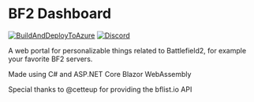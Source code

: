 # BF2 Dashboard

[![BuildAndDeployToAzure](https://github.com/TwitchPlaysBF2/BF2Dashboard/actions/workflows/BuildAndDeployToAzure.yaml/badge.svg)](https://github.com/TwitchPlaysBF2/BF2Dashboard/actions/workflows/BuildAndDeployToAzure.yaml)
[![Discord](https://img.shields.io/discord/820358321839276052?color=%237289da&label=Discord&logo=discord&logoColor=%237289da&style=flat-square)](https://discord.link/TwitchPlaysBF2)

A web portal for personalizable things related to Battlefield2, for example your favorite BF2 servers.

Made using C# and ASP.NET Core Blazor WebAssembly

Special thanks to @cetteup for providing the bflist.io API
